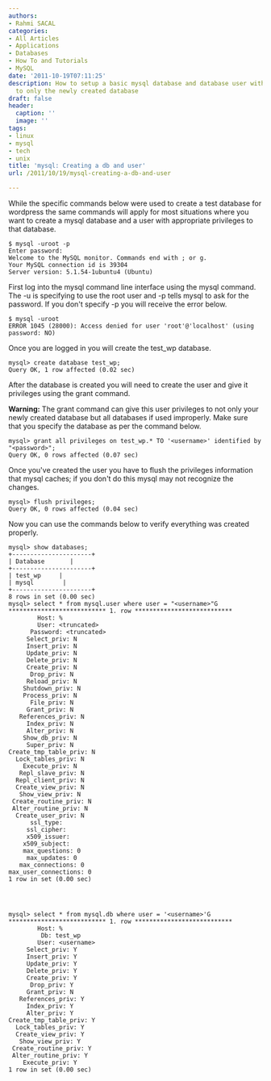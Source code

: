 ```yaml
---
authors:
- Rahmi SACAL
categories:
- All Articles
- Applications
- Databases
- How To and Tutorials
- MySQL
date: '2011-10-19T07:11:25'
description: How to setup a basic mysql database and database user with privileges
  to only the newly created database
draft: false
header:
  caption: ''
  image: ''
tags:
- linux
- mysql
- tech
- unix
title: 'mysql: Creating a db and user'
url: /2011/10/19/mysql-creating-a-db-and-user

---
```


While the specific commands below were used to create a test database for wordpress the same commands will apply for most situations where you want to create a mysql database and a user with appropriate privileges to that database.

    $ mysql -uroot -p  
    Enter password:
    Welcome to the MySQL monitor. Commands end with ; or g.  
    Your MySQL connection id is 39304  
    Server version: 5.1.54-1ubuntu4 (Ubuntu)

First log into the mysql command line interface using the mysql command. The -u is specifying to use the root user and -p tells mysql to ask for the password. If you don't specify -p you will receive the error below.

    $ mysql -uroot  
    ERROR 1045 (28000): Access denied for user 'root'@'localhost' (using password: NO)

Once you are logged in you will create the test_wp database.

    mysql> create database test_wp;  
    Query OK, 1 row affected (0.02 sec)

After the database is created you will need to create the user and give it privileges using the grant command.

**Warning:** The grant command can give this user privileges to not only your newly created database but all databases if used improperly. Make sure that you specify the database as per the command below.

    mysql> grant all privileges on test_wp.* TO '<username>' identified by "<password>";  
    Query OK, 0 rows affected (0.07 sec)

Once you've created the user you have to flush the privileges information that mysql caches; if you don't do this mysql may not recognize the changes.

    mysql> flush privileges;  
    Query OK, 0 rows affected (0.04 sec)

Now you can use the commands below to verify everything was created properly.

    mysql> show databases;  
    +----------------------+  
    | Database       |  
    +----------------------+  
    | test_wp     |  
    | mysql        |  
    +----------------------+  
    8 rows in set (0.00 sec)  
    mysql> select * from mysql.user where user = "<username>"G  
    *************************** 1. row ***************************  
            Host: %  
            User: <truncated>  
          Password: <truncated>  
         Select_priv: N  
         Insert_priv: N  
         Update_priv: N  
         Delete_priv: N  
         Create_priv: N  
          Drop_priv: N  
         Reload_priv: N  
        Shutdown_priv: N  
        Process_priv: N  
          File_priv: N  
         Grant_priv: N  
       References_priv: N  
         Index_priv: N  
         Alter_priv: N  
        Show_db_priv: N  
         Super_priv: N  
    Create_tmp_table_priv: N  
      Lock_tables_priv: N  
        Execute_priv: N  
       Repl_slave_priv: N  
      Repl_client_priv: N  
      Create_view_priv: N  
       Show_view_priv: N  
     Create_routine_priv: N  
     Alter_routine_priv: N  
      Create_user_priv: N  
          ssl_type:  
         ssl_cipher:  
         x509_issuer:  
        x509_subject:  
        max_questions: 0  
         max_updates: 0  
       max_connections: 0  
    max_user_connections: 0  
    1 row in set (0.00 sec)




    mysql> select * from mysql.db where user = '<username>'G  
    *************************** 1. row ***************************  
            Host: %  
             Db: test_wp  
            User: <username>  
         Select_priv: Y  
         Insert_priv: Y  
         Update_priv: Y  
         Delete_priv: Y  
         Create_priv: Y  
          Drop_priv: Y  
         Grant_priv: N  
       References_priv: Y  
         Index_priv: Y  
         Alter_priv: Y  
    Create_tmp_table_priv: Y  
      Lock_tables_priv: Y  
      Create_view_priv: Y  
       Show_view_priv: Y  
     Create_routine_priv: Y  
     Alter_routine_priv: Y  
        Execute_priv: Y  
    1 row in set (0.00 sec)
